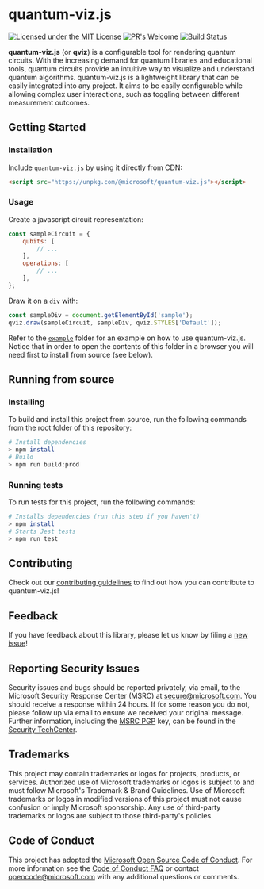 # quantum-viz.js
[![Licensed under the MIT License](https://img.shields.io/badge/License-MIT-blue.svg)](LICENSE.txt)
[![PR's Welcome](https://img.shields.io/badge/PRs%20-welcome-brightgreen.svg)](CONTRIBUTING.md)
[![Build Status](https://github.com/microsoft/quantum-viz.js/actions/workflows/main.yml/badge.svg)](https://github.com/microsoft/quantum-viz.js/actions)

**quantum-viz.js** (or **qviz**) is a configurable tool for rendering quantum circuits. With the increasing demand for quantum libraries and educational tools, quantum circuits provide an intuitive way to visualize and understand quantum algorithms. quantum-viz.js is a lightweight library that can be easily integrated into any project. It aims to be easily configurable while allowing complex user interactions, such as toggling between different measurement outcomes.

## Getting Started
### Installation
Include `quantum-viz.js` by using it directly from CDN:
```html
<script src="https://unpkg.com/@microsoft/quantum-viz.js"></script>
```

### Usage
Create a javascript circuit representation:
```js
const sampleCircuit = {
    qubits: [
        // ...
    ],
    operations: [
        // ...
    ],
};
```

Draw it on a `div` with:
```js
const sampleDiv = document.getElementById('sample');
qviz.draw(sampleCircuit, sampleDiv, qviz.STYLES['Default']);
```

Refer to the [`example`](./example) folder for an example on how to use quantum-viz.js. Notice that in order to open the contents of this folder in a browser you will need first to install from source (see below).

## Running from source

### Installing
To build and install this project from source, run the following commands from the root folder of this repository:
```bash
# Install dependencies
> npm install
# Build 
> npm run build:prod
```

### Running tests
To run tests for this project, run the following commands:
```bash
# Installs dependencies (run this step if you haven't)
> npm install
# Starts Jest tests
> npm run test
```

## Contributing
Check out our [contributing guidelines](CONTRIBUTING.md) to find out how you can contribute to quantum-viz.js!


## Feedback ##
If you have feedback about this library, please let us know by filing a [new issue](https://github.com/microsoft/quantum-viz.js/issues/new)!


## Reporting Security Issues
Security issues and bugs should be reported privately, via email, to the Microsoft Security
Response Center (MSRC) at [secure@microsoft.com](mailto:secure@microsoft.com). You should
receive a response within 24 hours. If for some reason you do not, please follow up via
email to ensure we received your original message. Further information, including the
[MSRC PGP](https://technet.microsoft.com/en-us/security/dn606155) key, can be found in
the [Security TechCenter](https://technet.microsoft.com/en-us/security/default).


## Trademarks
This project may contain trademarks or logos for projects, products, or services. Authorized use of Microsoft trademarks or logos is subject to and must follow Microsoft's Trademark & Brand Guidelines. Use of Microsoft trademarks or logos in modified versions of this project must not cause confusion or imply Microsoft sponsorship. Any use of third-party trademarks or logos are subject to those third-party's policies.


## Code of Conduct
This project has adopted the [Microsoft Open Source Code of Conduct](https://opensource.microsoft.com/codeofconduct/).
For more information see the [Code of Conduct FAQ](https://opensource.microsoft.com/codeofconduct/faq/) or
contact [opencode@microsoft.com](mailto:opencode@microsoft.com) with any additional questions or comments.
